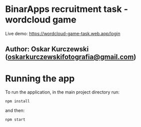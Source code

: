 # BinarApps recruitment task - wordcloud game

Live demo: https://wordcloud-game-task.web.app/login

## Author: Oskar Kurczewski (oskarkurczewskifotografia@gmail.com)

# Running the app

To run the application, in the main project directory run:

```
npm install
```

and then:

```
npm start
```
